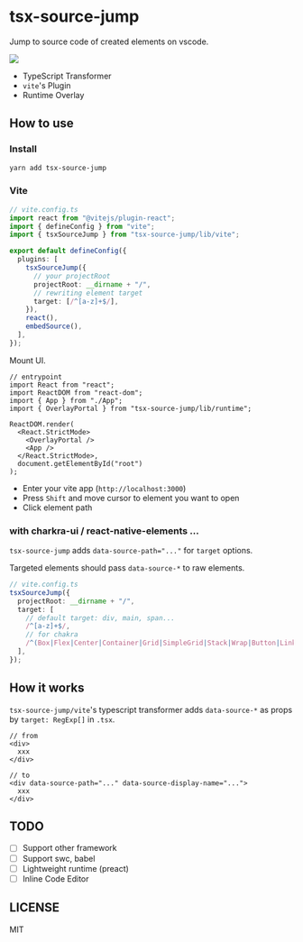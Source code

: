 # tsx-source-jump

Jump to source code of created elements on vscode.

![](https://gyazo.com/c37613f60f53d43e9701ebc6d4c97922.gif)

- TypeScript Transformer
- `vite`'s Plugin
- Runtime Overlay

## How to use

### Install

```bash
yarn add tsx-source-jump
```

### Vite

```ts
// vite.config.ts
import react from "@vitejs/plugin-react";
import { defineConfig } from "vite";
import { tsxSourceJump } from "tsx-source-jump/lib/vite";

export default defineConfig({
  plugins: [
    tsxSourceJump({
      // your projectRoot
      projectRoot: __dirname + "/",
      // rewriting element target
      target: [/^[a-z]+$/],
    }),
    react(),
    embedSource(),
  ],
});
```

Mount UI.

```tsx
// entrypoint
import React from "react";
import ReactDOM from "react-dom";
import { App } from "./App";
import { OverlayPortal } from "tsx-source-jump/lib/runtime";

ReactDOM.render(
  <React.StrictMode>
    <OverlayPortal />
    <App />
  </React.StrictMode>,
  document.getElementById("root")
);
```

- Enter your vite app (`http://localhost:3000`)
- Press `Shift` and move cursor to element you want to open
- Click element path

### with charkra-ui / react-native-elements ...

`tsx-source-jump` adds `data-source-path="..."` for `target` options.

Targeted elements should pass `data-source-*` to raw elements.

```ts
// vite.config.ts
tsxSourceJump({
  projectRoot: __dirname + "/",
  target: [
    // default target: div, main, span...
    /^[a-z]+$/,
    // for chakra
    /^(Box|Flex|Center|Container|Grid|SimpleGrid|Stack|Wrap|Button|Link|Icon|Image)$/,
  ],
});
```

## How it works

`tsx-source-jump/vite`'s typescript transformer adds `data-source-*` as props by `target: RegExp[]` in `.tsx`.

```tsx
// from
<div>
  xxx
</div>

// to
<div data-source-path="..." data-source-display-name="...">
  xxx
</div>
```

## TODO

- [ ] Support other framework
- [ ] Support swc, babel
- [ ] Lightweight runtime (preact)
- [ ] Inline Code Editor

## LICENSE

MIT
